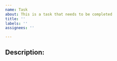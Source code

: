 ```yaml
---
name: Task
about: This is a task that needs to be completed
title: ''
labels: ''
assignees: ''

---
```


## Description:
